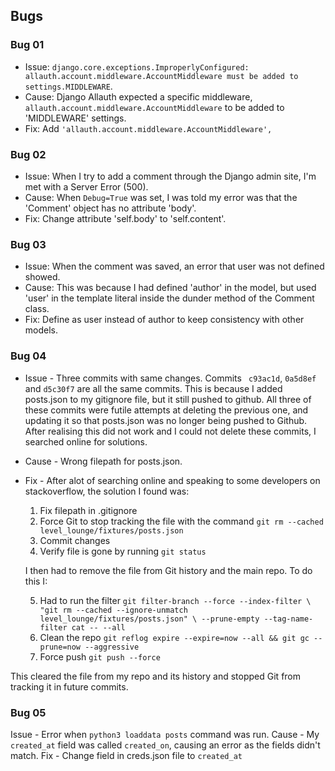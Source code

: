 ## Bugs

### Bug 01
- Issue: `django.core.exceptions.ImproperlyConfigured: allauth.account.middleware.AccountMiddleware must be added to settings.MIDDLEWARE`.
- Cause: Django Allauth expected a specific middleware, `allauth.account.middleware.AccountMiddleware` to be added to 'MIDDLEWARE' settings.
- Fix: Add `'allauth.account.middleware.AccountMiddleware',`

### Bug 02
- Issue: When I try to add a comment through the Django admin site, I'm met with a Server Error (500). 
- Cause: When ```Debug=True``` was set, I was told my error was that the 'Comment' object has no attribute 'body'.
- Fix: Change attribute 'self.body' to 'self.content'.

### Bug 03
- Issue: When the comment was saved, an error that user was not defined showed.
- Cause: This was because I had defined 'author' in the model, but used 'user' in the template literal inside the dunder method of the Comment class.
- Fix: Define as user instead of author to keep consistency with other models.

### Bug 04 
- Issue - Three commits with same changes. Commits ` c93ac1d`, `0a5d8ef` and `d5c30f7` are all the same commits. This is because I added posts.json to my gitignore file, but it still pushed to github. All three of these commits were futile attempts at deleting the previous one, and updating it so that posts.json was no longer being pushed to Github. After realising this did not work and I could not delete these commits, I searched online for solutions.
- Cause - Wrong filepath for posts.json.
- Fix - After alot of searching online and speaking to some developers on stackoverflow, the solution I found was:
  1. Fix filepath in .gitignore
  2. Force Git to stop tracking the file with the command `git rm --cached level_lounge/fixtures/posts.json`
  3. Commit changes
  4. Verify file is gone by running `git status`

  I then had to remove the file from Git history and the main repo. To do this I:

  5. Had to run the filter ```git filter-branch --force --index-filter \
  "git rm --cached --ignore-unmatch level_lounge/fixtures/posts.json" \
  --prune-empty --tag-name-filter cat -- --all```
  6. Clean the repo `git reflog expire --expire=now --all && git gc --prune=now --aggressive`
  7. Force push `git push --force`

This cleared the file from my repo and its history and stopped Git from tracking it in future commits.

### Bug 05
Issue - Error when `python3 loaddata posts` command was run.
Cause - My `created_at` field was called `created_on`, causing an error as the fields didn't match.
Fix - Change field in creds.json file to `created_at` 